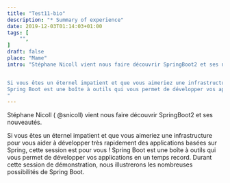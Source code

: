 ```yaml
---
title: "Test11-bio"
description: "* Summary of experience"
date: 2019-12-03T01:14:03+01:00
tags: [
    "",
]
draft: false
place: "Mame"
intro: "Stéphane Nicoll vient nous faire découvrir SpringBoot2 et ses nouveautés.


Si vous êtes un éternel impatient et que vous aimeriez une infrastructure pour vous aider à développer très rapidement des applications basées sur Spring, cette session est pour vous !
Spring Boot est une boîte à outils qui vous permet de développer vos applications en un temps record. Durant cette session de démonstration, nous illustrerons les nombreuses possibilités de Spring Boot.
"
---
```


Stéphane Nicoll ( @snicoll) vient nous faire découvrir SpringBoot2 et ses nouveautés.

Si vous êtes un éternel impatient et que vous aimeriez une infrastructure pour vous aider à développer très rapidement des applications basées sur Spring, cette session est pour vous !
Spring Boot est une boîte à outils qui vous permet de développer vos applications en un temps record. Durant cette session de démonstration, nous illustrerons les nombreuses possibilités de Spring Boot.